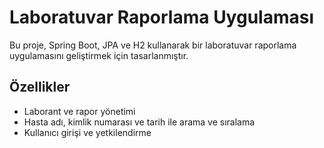 # Laboratuvar Raporlama Uygulaması

Bu proje, Spring Boot, JPA ve H2 kullanarak bir laboratuvar raporlama uygulamasını geliştirmek için tasarlanmıştır.

## Özellikler
- Laborant ve rapor yönetimi
- Hasta adı, kimlik numarası ve tarih ile arama ve sıralama
- Kullanıcı girişi ve yetkilendirme
